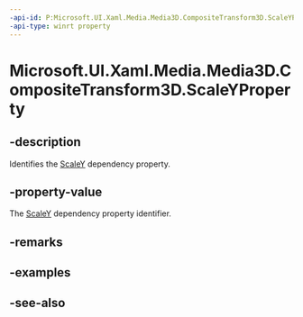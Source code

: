 ```yaml
---
-api-id: P:Microsoft.UI.Xaml.Media.Media3D.CompositeTransform3D.ScaleYProperty
-api-type: winrt property
---
```


<!-- Property syntax
public Windows.UI.Xaml.DependencyProperty ScaleYProperty { get; }
-->

# Microsoft.UI.Xaml.Media.Media3D.CompositeTransform3D.ScaleYProperty

## -description
Identifies the [ScaleY](compositetransform3d_scaley.md) dependency property.

## -property-value
The [ScaleY](compositetransform3d_scaley.md) dependency property identifier.

## -remarks

## -examples

## -see-also
